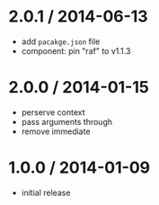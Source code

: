 
2.0.1 / 2014-06-13
==================

  * add `pacakge.json` file
  * component: pin "raf" to v1.1.3

2.0.0 / 2014-01-15
==================

 * perserve context
 * pass arguments through
 * remove immediate

1.0.0 / 2014-01-09
==================

* initial release
